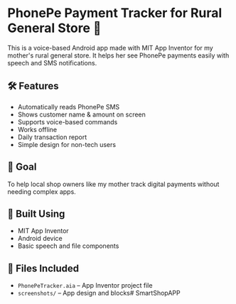# PhonePe Payment Tracker for Rural General Store 💸

This is a voice-based Android app made with MIT App Inventor for my mother's rural general store. It helps her see PhonePe payments easily with speech and SMS notifications.

## 🛠 Features
- Automatically reads PhonePe SMS
- Shows customer name & amount on screen
- Supports voice-based commands
- Works offline
- Daily transaction report
- Simple design for non-tech users

## 🎯 Goal
To help local shop owners like my mother track digital payments without needing complex apps.

## 📱 Built Using
- MIT App Inventor
- Android device
- Basic speech and file components

## 📂 Files Included
- `PhonePeTracker.aia` – App Inventor project file
- `screenshots/` – App design and blocks# SmartShopAPP
